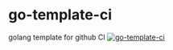 # go-template-ci
golang template for github CI
[![go-template-ci](https://github.com/Zalfrie/go-template-ci/actions/workflows/main.yml/badge.svg?branch=v1.0.0)](https://github.com/Zalfrie/go-template-ci/actions/workflows/main.yml)
